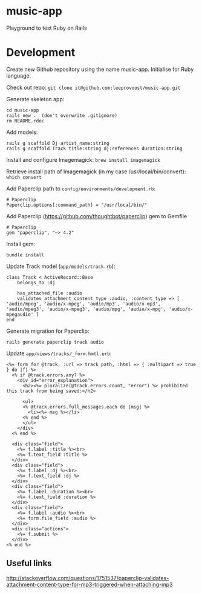 # music-app

Playground to test Ruby on Rails

# Development

Create new Github repository using the name music-app. Initialise for Ruby language.

Check out repo: `git clone it@github.com:leeprovoost/music-app.git`

Generate skeleton app:
```
cd music-app
rails new .  (don't overwrite .gitignore)
rm README.rdoc
```

Add models:
```
rails g scaffold Dj artist_name:string
rails g scaffold Track title:string dj:references duration:string
```

Install and configure Imagemagick: 
```brew install imagemagick```

Retrieve install path of Imagemagick (in my case /usr/local/bin/convert): 
```which convert``` 

Add Paperclip path to `config/environments/development.rb`:
```
# Paperclip
Paperclip.options[:command_path] = "/usr/local/bin/"
```

Add Paperclip (https://github.com/thoughtbot/paperclip) gem to Gemfile
```
# Paperclip
gem "paperclip", "~> 4.2"
```
Install gem:
```
bundle install
```

Update Track model (`app/models/track.rb`):
```
class Track < ActiveRecord::Base
 	belongs_to :dj

  	has_attached_file :audio
	validates_attachment_content_type :audio, :content_type => [ 'audio/mpeg', 'audio/x-mpeg', 'audio/mp3', 'audio/x-mp3', 'audio/mpeg3', 'audio/x-mpeg3', 'audio/mpg', 'audio/x-mpg', 'audio/x-mpegaudio' ]
end
```

Generate migration for Paperclip:
```
rails generate paperclip track audio
```

Update `app/views/tracks/_form.hmtl.erb`:
```
<%= form_for @track, :url => track_path, :html => { :multipart => true } do |f| %>
  <% if @track.errors.any? %>
    <div id="error_explanation">
      <h2><%= pluralize(@track.errors.count, "error") %> prohibited this track from being saved:</h2>

      <ul>
      <% @track.errors.full_messages.each do |msg| %>
        <li><%= msg %></li>
      <% end %>
      </ul>
    </div>
  <% end %>

  <div class="field">
    <%= f.label :title %><br>
    <%= f.text_field :title %>
  </div>
  <div class="field">
    <%= f.label :dj %><br>
    <%= f.text_field :dj %>
  </div>
  <div class="field">
    <%= f.label :duration %><br>
    <%= f.text_field :duration %>
  </div>
  <div class="field">
    <%= f.label :audio %><br>
    <%= form.file_field :audio %>
  </div>
  <div class="actions">
    <%= f.submit %>
  </div>
<% end %>
```


## Useful links

http://stackoverflow.com/questions/1751537/paperclip-validates-attachment-content-type-for-mp3-triggered-when-attaching-mp3



